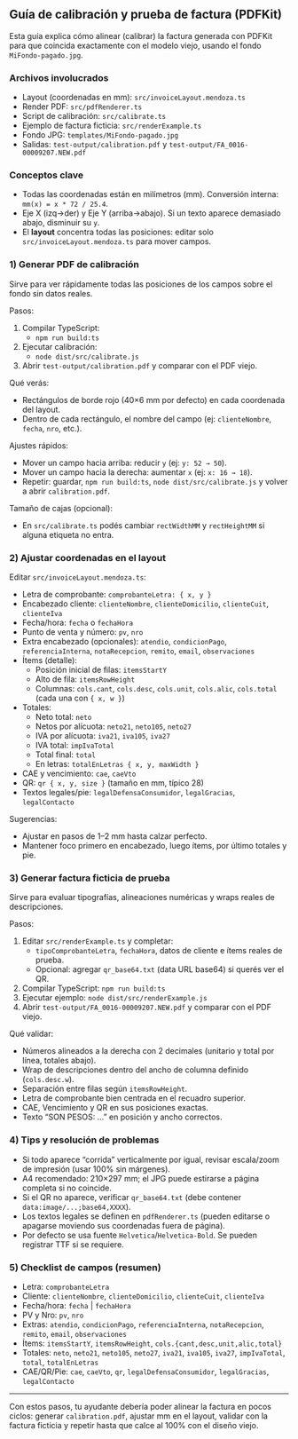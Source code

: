 ## Guía de calibración y prueba de factura (PDFKit)

Esta guía explica cómo alinear (calibrar) la factura generada con PDFKit para que coincida exactamente con el modelo viejo, usando el fondo `MiFondo-pagado.jpg`.

### Archivos involucrados
- Layout (coordenadas en mm): `src/invoiceLayout.mendoza.ts`
- Render PDF: `src/pdfRenderer.ts`
- Script de calibración: `src/calibrate.ts`
- Ejemplo de factura ficticia: `src/renderExample.ts`
- Fondo JPG: `templates/MiFondo-pagado.jpg`
- Salidas: `test-output/calibration.pdf` y `test-output/FA_0016-00009207.NEW.pdf`

### Conceptos clave
- Todas las coordenadas están en milímetros (mm). Conversión interna: `mm(x) = x * 72 / 25.4`.
- Eje X (izq→der) y Eje Y (arriba→abajo). Si un texto aparece demasiado abajo, disminuir su `y`.
- El **layout** concentra todas las posiciones: editar solo `src/invoiceLayout.mendoza.ts` para mover campos.

### 1) Generar PDF de calibración
Sirve para ver rápidamente todas las posiciones de los campos sobre el fondo sin datos reales.

Pasos:
1. Compilar TypeScript:
   - `npm run build:ts`
2. Ejecutar calibración:
   - `node dist/src/calibrate.js`
3. Abrir `test-output/calibration.pdf` y comparar con el PDF viejo.

Qué verás:
- Rectángulos de borde rojo (40×6 mm por defecto) en cada coordenada del layout.
- Dentro de cada rectángulo, el nombre del campo (ej: `clienteNombre`, `fecha`, `nro`, etc.).

Ajustes rápidos:
- Mover un campo hacia arriba: reducir `y` (ej: `y: 52 → 50`).
- Mover un campo hacia la derecha: aumentar `x` (ej: `x: 16 → 18`).
- Repetir: guardar, `npm run build:ts`, `node dist/src/calibrate.js` y volver a abrir `calibration.pdf`.

Tamaño de cajas (opcional):
- En `src/calibrate.ts` podés cambiar `rectWidthMM` y `rectHeightMM` si alguna etiqueta no entra.

### 2) Ajustar coordenadas en el layout
Editar `src/invoiceLayout.mendoza.ts`:
- Letra de comprobante: `comprobanteLetra: { x, y }`
- Encabezado cliente: `clienteNombre`, `clienteDomicilio`, `clienteCuit`, `clienteIva`
- Fecha/hora: `fecha` o `fechaHora`
- Punto de venta y número: `pv`, `nro`
- Extra encabezado (opcionales): `atendio`, `condicionPago`, `referenciaInterna`, `notaRecepcion`, `remito`, `email`, `observaciones`
- Ítems (detalle):
  - Posición inicial de filas: `itemsStartY`
  - Alto de fila: `itemsRowHeight`
  - Columnas: `cols.cant`, `cols.desc`, `cols.unit`, `cols.alic`, `cols.total` (cada una con `{ x, w }`)
- Totales:
  - Neto total: `neto`
  - Netos por alícuota: `neto21`, `neto105`, `neto27`
  - IVA por alícuota: `iva21`, `iva105`, `iva27`
  - IVA total: `impIvaTotal`
  - Total final: `total`
  - En letras: `totalEnLetras { x, y, maxWidth }`
- CAE y vencimiento: `cae`, `caeVto`
- QR: `qr { x, y, size }` (tamaño en mm, típico 28)
- Textos legales/pie: `legalDefensaConsumidor`, `legalGracias`, `legalContacto`

Sugerencias:
- Ajustar en pasos de 1–2 mm hasta calzar perfecto.
- Mantener foco primero en encabezado, luego ítems, por último totales y pie.

### 3) Generar factura ficticia de prueba
Sirve para evaluar tipografías, alineaciones numéricas y wraps reales de descripciones.

Pasos:
1. Editar `src/renderExample.ts` y completar:
   - `tipoComprobanteLetra`, `fechaHora`, datos de cliente e ítems reales de prueba.
   - Opcional: agregar `qr_base64.txt` (data URL base64) si querés ver el QR.
2. Compilar TypeScript: `npm run build:ts`
3. Ejecutar ejemplo: `node dist/src/renderExample.js`
4. Abrir `test-output/FA_0016-00009207.NEW.pdf` y comparar con el PDF viejo.

Qué validar:
- Números alineados a la derecha con 2 decimales (unitario y total por línea, totales abajo).
- Wrap de descripciones dentro del ancho de columna definido (`cols.desc.w`).
- Separación entre filas según `itemsRowHeight`.
- Letra de comprobante bien centrada en el recuadro superior.
- CAE, Vencimiento y QR en sus posiciones exactas.
- Texto “SON PESOS: …” en posición y ancho correctos.

### 4) Tips y resolución de problemas
- Si todo aparece “corrida” verticalmente por igual, revisar escala/zoom de impresión (usar 100% sin márgenes).
- A4 recomendado: 210×297 mm; el JPG puede estirarse a página completa si no coincide.
- Si el QR no aparece, verificar `qr_base64.txt` (debe contener `data:image/...;base64,XXXX`).
- Los textos legales se definen en `pdfRenderer.ts` (pueden editarse o apagarse moviendo sus coordenadas fuera de página).
- Por defecto se usa fuente `Helvetica`/`Helvetica-Bold`. Se pueden registrar TTF si se requiere.

### 5) Checklist de campos (resumen)
- Letra: `comprobanteLetra`
- Cliente: `clienteNombre`, `clienteDomicilio`, `clienteCuit`, `clienteIva`
- Fecha/hora: `fecha` | `fechaHora`
- PV y Nro: `pv`, `nro`
- Extras: `atendio`, `condicionPago`, `referenciaInterna`, `notaRecepcion`, `remito`, `email`, `observaciones`
- Ítems: `itemsStartY`, `itemsRowHeight`, `cols.{cant,desc,unit,alic,total}`
- Totales: `neto`, `neto21`, `neto105`, `neto27`, `iva21`, `iva105`, `iva27`, `impIvaTotal`, `total`, `totalEnLetras`
- CAE/QR/Pie: `cae`, `caeVto`, `qr`, `legalDefensaConsumidor`, `legalGracias`, `legalContacto`

---
Con estos pasos, tu ayudante debería poder alinear la factura en pocos ciclos: generar `calibration.pdf`, ajustar mm en el layout, validar con la factura ficticia y repetir hasta que calce al 100% con el diseño viejo.


